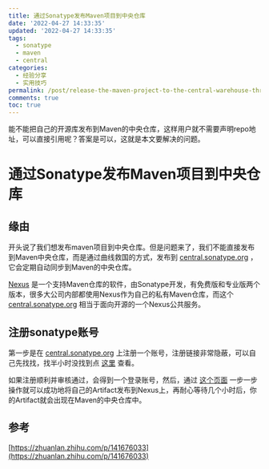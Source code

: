 ```yaml
---
title: 通过Sonatype发布Maven项目到中央仓库
date: '2022-04-27 14:33:35'
updated: '2022-04-27 14:33:35'
tags:
  - sonatype
  - maven
  - central
categories:
  - 经验分享
  - 实用技巧
permalink: /post/release-the-maven-project-to-the-central-warehouse-through-sonatype-zeyopj.html
comments: true
toc: true
---
```

能不能把自己的开源库发布到Maven的中央仓库，这样用户就不需要声明repo地址，可以直接引用呢？答案是可以，这就是本文要解决的问题。

<!-- more -->

# 通过Sonatype发布Maven项目到中央仓库

## 缘由

开头说了我们想发布maven项目到中央仓库。但是问题来了，我们不能直接发布到Maven中央仓库，而是通过曲线救国的方式，发布到 [central.sonatype.org](http://central.sonatype.org) ，它会定期自动同步到Maven的中央仓库。

[Nexus](https://www.sonatype.com/nexus-repository-oss) 是一个支持Maven仓库的软件，由Sonatype开发，有免费版和专业版两个版本，很多大公司内部都使用Nexus作为自己的私有Maven仓库，而这个 [central.sonatype.org](https://central.sonatype.org/) 相当于面向开源的一个Nexus公共服务。

## 注册sonatype账号

第一步是在 [central.sonatype.org](https://central.sonatype.org/) 上注册一个账号，注册链接非常隐蔽，可以自己先找找，找半小时没找到点 [这里](https://issues.sonatype.org/secure/Signup!default.jspa) 查看。

如果注册顺利并审核通过，会得到一个登录账号，然后，通过 [这个页面](https://central.sonatype.org/pages/apache-maven.html) 一步一步操作就可以成功地将自己的Artifact发布到Nexus上，再耐心等待几个小时后，你的Artifact就会出现在Maven的中央仓库中。

## 参考

[https://zhuanlan.zhihu.com/p/141676033](https://zhuanlan.zhihu.com/p/141676033)